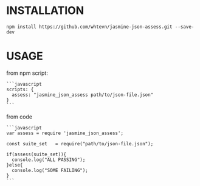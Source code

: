 INSTALLATION
============

    npm install https://github.com/whtevn/jasmine-json-assess.git --save-dev

USAGE
=====

from npm script:

    ```javascript
    scripts: {
      assess: "jasmine_json_assess path/to/json-file.json"
    }
    ```

from code

    ```javascript
    var assess = require 'jasmine_json_assess';

    const suite_set   = require("path/to/json-file.json");

    if(assess(suite_set)){
      console.log("ALL PASSING");
    }else{
      console.log("SOME FAILING");
    }
    ```

  
